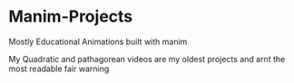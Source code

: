 # Manim-Projects
Mostly Educational Animations built with manim

My Quadratic and pathagorean videos are my oldest projects and arnt the most readable
fair warning
